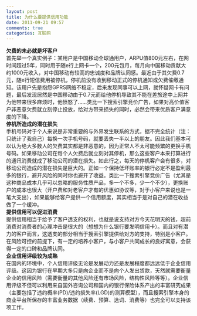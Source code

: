 ```yaml
---
layout: post
title: 为什么要提供信用功能
date: 2011-09-21 09:57
comments: true
categories: 互联网
---
```

<strong>欠费的未必就是坏客户</strong>  
首先举一个真实例子：某用户是中国移动全球通用户，ARPU值800元左右，在网时间超过5年，同时用于随e行上网卡一个，200元包月，每月向中国移动贡献大约1000元收入，对中国移动有较高的忠诚度和品牌认同感。最近由于其欠费0.7元，随e行短信费用被停机，停机前没有收到移动正式的停机通知或欠费催缴通知。该用户先是抱怨GPRS网络不稳定，后来发现同事可以上网，就怀疑网卡有问题，最后发现居然是中国移动由于0.7元而给他停机导致其不能在差旅途中上网并为他带来很多麻烦时，他愤怒了……类比一下搜索引擎竞价广告，如果对高价值客户非恶意欠费就立刻停止投放，给对方带来损失的同时，必然会带来优质客户满意度的下降。  
<strong>停机所造成的潜在损失</strong>  
手机号码对于个人来说是非常重要的与外界发生联系的方式，据不完全统计（注：只统计了我自己）每换一次手机号码，就要丢失一半以上的朋友。因此我们基本可以认为绝大多数人的欠费其实都是非恶意的，因为正常人不太可能频繁的更换手机号码。如果移动公司在每个人欠费后就立刻对其停机，那么这些客户本来打算进行的通讯消费就成了移动公司的潜在损失。如此行之，每天的停机客户会有很多，对移动公司造成的潜在损失是巨大的。正如一个保持低坏账率的银行必定不是盈利最多的银行，避开风险的同时你也避开了收益。类比一下搜索引擎竞价广告（尤其是这种商品成本几乎可以忽略的服务性质产品，多一个不多，少一个不少），更换账户的成本也很大（开户费和对老客户才有的优惠如协议等，对于小客户来说也是一笔大支出），如果能够给客户提供一个信用额度，其实相当于是对自己的潜在收益做了一个缓冲。  
<strong>提供信用可以促进消费</strong>  
提供信用相当于给予了客户透支的权利，也就是说支持对方今天花明天的钱，超前消费对消费者的心理冲击是很大的（想想为什么银行要发明信用卡）。而且对有潜力的客户而言，这透支的部分相当于搜索引擎提供给对方的支持，特别是小客户。在风险可控的前提下，有一定的培养小客户，与小客户共同成长的良好寓意，会获得一定的口碑和品牌认同。  
<strong>企业信用评级较为成熟</strong>  
在国内的环境中，个人信用评级无论是发展动力还是发展程度都远远低于企业信用评级。这因为银行在早期大多只是向企业而不是向个人发出贷款，天然就需要衡量企业的信用风险（需要衡量的其他风险还有市场风险，结构性风险等等）。企业信用评级不但可以利用来自国外咨询公司和国内的银行保险体系产出的丰富研究成果（主要包括了违约概率(PD)/违约损失率(LGD)的测算模型），而且搜索引擎本身的商业平台所保存的丰富业务数据（续费、预算、选词、消费等）也完全可以支持该项工作。  

